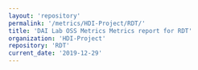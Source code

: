 ```yaml
---
layout: 'repository'
permalink: '/metrics/HDI-Project/RDT/'
title: 'DAI Lab OSS Metrics Metrics report for RDT'
organization: 'HDI-Project'
repository: 'RDT'
current_date: '2019-12-29'
---
```

